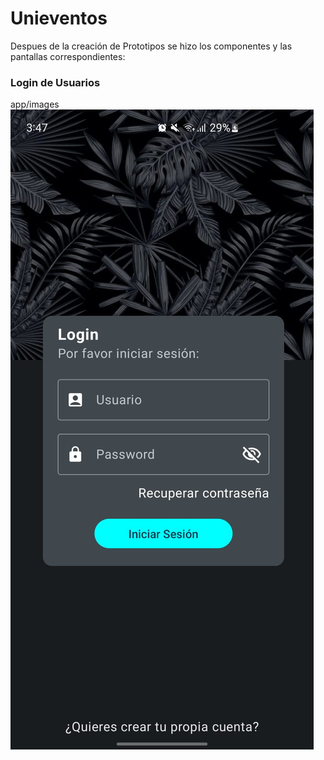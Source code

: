 # Unieventos
Despues de la creación de Prototipos se hizo los componentes y las pantallas correspondientes:
### Login de Usuarios
app/images
![Alter](app/images/login.jpeg)
